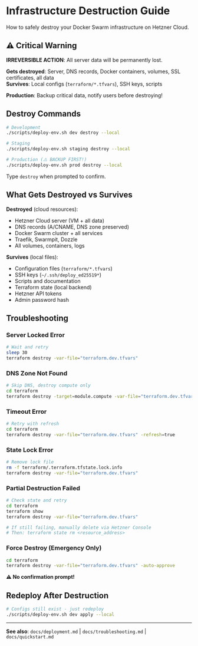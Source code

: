 # Infrastructure Destruction Guide

How to safely destroy your Docker Swarm infrastructure on Hetzner Cloud.

## ⚠️ Critical Warning

**IRREVERSIBLE ACTION**: All server data will be permanently lost.

**Gets destroyed**: Server, DNS records, Docker containers, volumes, SSL certificates, all data  
**Survives**: Local configs (`terraform/*.tfvars`), SSH keys, scripts

**Production**: Backup critical data, notify users before destroying!

## Destroy Commands

```bash
# Development
./scripts/deploy-env.sh dev destroy --local

# Staging
./scripts/deploy-env.sh staging destroy --local

# Production (⚠️ BACKUP FIRST!)
./scripts/deploy-env.sh prod destroy --local
```

Type `destroy` when prompted to confirm.

## What Gets Destroyed vs Survives

**Destroyed** (cloud resources):
- Hetzner Cloud server (VM + all data)
- DNS records (A/CNAME, DNS zone preserved)
- Docker Swarm cluster + all services
- Traefik, Swarmpit, Dozzle
- All volumes, containers, logs

**Survives** (local files):
- Configuration files (`terraform/*.tfvars`)
- SSH keys (`~/.ssh/deploy_ed25519*`)
- Scripts and documentation
- Terraform state (local backend)
- Hetzner API tokens
- Admin password hash

## Troubleshooting

### Server Locked Error
```bash
# Wait and retry
sleep 30
terraform destroy -var-file="terraform.dev.tfvars"
```

### DNS Zone Not Found
```bash
# Skip DNS, destroy compute only
cd terraform
terraform destroy -target=module.compute -var-file="terraform.dev.tfvars"
```

### Timeout Error
```bash
# Retry with refresh
cd terraform
terraform destroy -var-file="terraform.dev.tfvars" -refresh=true
```

### State Lock Error
```bash
# Remove lock file
rm -f terraform/.terraform.tfstate.lock.info
terraform destroy -var-file="terraform.dev.tfvars"
```

### Partial Destruction Failed
```bash
# Check state and retry
cd terraform
terraform show
terraform destroy -var-file="terraform.dev.tfvars"

# If still failing, manually delete via Hetzner Console
# Then: terraform state rm <resource_address>
```

### Force Destroy (Emergency Only)
```bash
cd terraform
terraform destroy -var-file="terraform.dev.tfvars" -auto-approve
```
**⚠️ No confirmation prompt!**

## Redeploy After Destruction

```bash
# Configs still exist - just redeploy
./scripts/deploy-env.sh dev apply --local
```

---

**See also**: `docs/deployment.md` | `docs/troubleshooting.md` | `docs/quickstart.md`
